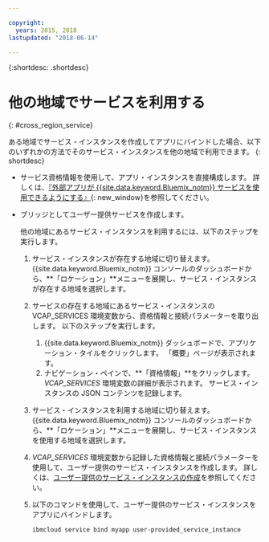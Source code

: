 ```yaml
---

copyright:
  years: 2015, 2018
lastupdated: "2018-06-14"

---
```


{:shortdesc: .shortdesc}

# 他の地域でサービスを利用する
{: #cross_region_service}

ある地域でサービス・インスタンスを作成してアプリにバインドした場合、以下のいずれかの方法でそのサービス・インスタンスを他の地域で利用できます。
{: shortdesc}

  * サービス資格情報を使用して、アプリ・インスタンスを直接構成します。 詳しくは、[『外部アプリが {{site.data.keyword.Bluemix_notm}} サービスを使用できるようにする』](/docs/apps/reqnsi.html#accser_external){: new_window}を参照してください。
  * ブリッジとしてユーザー提供サービスを作成します。

	他の地域にあるサービス・インスタンスを利用するには、以下のステップを実行します。

      1. サービス・インスタンスが存在する地域に切り替えます。 {{site.data.keyword.Bluemix_notm}} コンソールのダッシュボードから、**「ロケーション」**メニューを展開し、サービス・インスタンスが存在する地域を選択します。

      2. サービスの存在する地域にあるサービス・インスタンスの VCAP_SERVICES 環境変数から、資格情報と接続パラメーターを取り出します。 以下のステップを実行します。

	       1. {{site.data.keyword.Bluemix_notm}} ダッシュボードで、アプリケーション・タイルをクリックします。 「概要」ページが表示されます。
	       2. ナビゲーション・ペインで、**「資格情報」**をクリックします。 *VCAP_SERVICES* 環境変数の詳細が表示されます。 サービス・インスタンスの JSON コンテンツを記録します。

      3. サービス・インスタンスを利用する地域に切り替えます。 {{site.data.keyword.Bluemix_notm}} コンソールのダッシュボードから、**「ロケーション」**メニューを展開し、サービス・インスタンスを使用する地域を選択します。

      4. *VCAP_SERVICES* 環境変数から記録した資格情報と接続パラメーターを使用して、ユーザー提供のサービス・インスタンスを作成します。 詳しくは、[ユーザー提供のサービス・インスタンスの作成](/docs/apps/reqnsi.html#user_provide_services)を参照してください。

      5. 以下のコマンドを使用して、ユーザー提供のサービス・インスタンスをアプリにバインドします。

	     ```
	     ibmcloud service bind myapp user-provided_service_instance
	     ```
